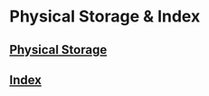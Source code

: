 # Physical Storage & Index

## [Physical Storage](PhysicalStorage/README.md)

## [Index](Index/README.md)